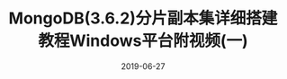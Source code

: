 ---
category: MongoDB
tags:
  - MongoDB
date: 2019-06-27
title: MongoDB(3.6.2)分片副本集详细搭建教程Windows平台附视频(一)
vssue-title: MongoDB(3.6.2)分片副本集详细搭建教程Windows平台附视频(一)
---